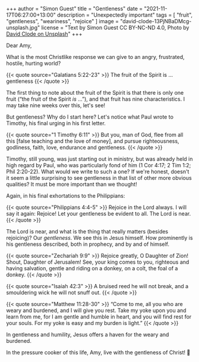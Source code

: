+++
author = "Simon Guest"
title = "Gentleness"
date = "2021-11-17T06:27:00+13:00"
description = "Unexpectedly important"
tags = [ "fruit", "gentleness", "weariness", "rejoice" ]
image = "david-clode-13PjNBaDMcg-unsplash.jpg"
license = "Text by Simon Guest CC BY-NC-ND 4.0, Photo by [David Clode on Unsplash](https://unsplash.com/photos/13PjNBaDMcg)"
+++

Dear Amy,

What is the most Christlike response we can give to an angry, frustrated, hostile, hurting world?

{{< quote source="Galatians 5:22-23" >}}
The fruit of the Spirit is ... gentleness
{{< /quote >}}

The first thing to note about the fruit of the Spirit is that there is only one fruit (“the fruit of the Spirit _is_ ...”), and that fruit has nine characteristics. I may take nine weeks over this, let's see!

But gentleness? Why do I start here? Let's notice what Paul wrote to Timothy, his final urging in his first letter.

{{< quote source="1 Timothy 6:11" >}}
But you, man of God, flee from all this [false teaching and the love of money], and pursue righteousness, godliness, faith, love, endurance and gentleness.
{{< /quote >}}

Timothy, still young, was just starting out in ministry, but was already held in high regard by Paul, who was particularly fond of him (1 Cor 4:17; 2 Tim 1:2; Phil 2:20-22). What would we write to such a one? If we're honest, doesn't it seem a little surprising to see gentleness in that list of other more obvious qualities? It must be more important than we thought!

Again, in his final exhortations to the Philippians:

{{< quote source="Philippians 4:4-5" >}}
Rejoice in the Lord always. I will say it again: Rejoice! Let your gentleness be evident to all. The Lord is near.
{{< /quote >}}

The Lord is near, and what is the thing that really matters (besides rejoicing)? Our _gentleness_. We see this in Jesus himself. How prominently is his gentleness described, both in prophecy, and by and of himself.

{{< quote source="Zechariah 9:9" >}}
Rejoice greatly, O Daughter of Zion! Shout, Daughter of Jerusalem! See, your king comes to you, righteous and having salvation, gentle and riding on a donkey, on a colt, the foal of a donkey.
{{< /quote >}}

{{< quote source="Isaiah 42:3" >}}
A bruised reed he will not break, and a smouldering wick he will not snuff out.
{{< /quote >}}

{{< quote source="Matthew 11:28-30" >}}
“Come to me, all you who are weary and burdened, and I will give you rest. Take my yoke upon you and learn from me, for I am gentle and humble in heart, and you will find rest for your souls. For my yoke is easy and my burden is light.”
{{< /quote >}}

In gentleness and humility, Jesus offers a haven for the weary and burdened.

In the pressure cooker of this life, Amy, live with the gentleness of Christ! 🙏
